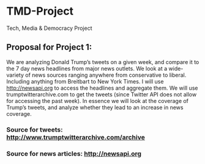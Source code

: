 # TMD-Project
Tech, Media &amp; Democracy Project

## Proposal for Project 1:
We are analyzing Donald Trump’s tweets on a given week, and compare it to the 7 day news headlines from major news outlets. We look at a wide-variety of news sources ranging anywhere from conservative to liberal. Including anything from Breitbart to New York Times. I will use http://newsapi.org to access the headlines and aggregate them. We will use trumptwitterarchive.com to get the tweets (since Twitter API does not allow for accessing the past week). In essence we will look at the coverage of Trump’s tweets, and analyze whether they lead to an increase in news coverage.

### Source for tweets: http://www.trumptwitterarchive.com/archive
### Source for news articles: http://newsapi.org
